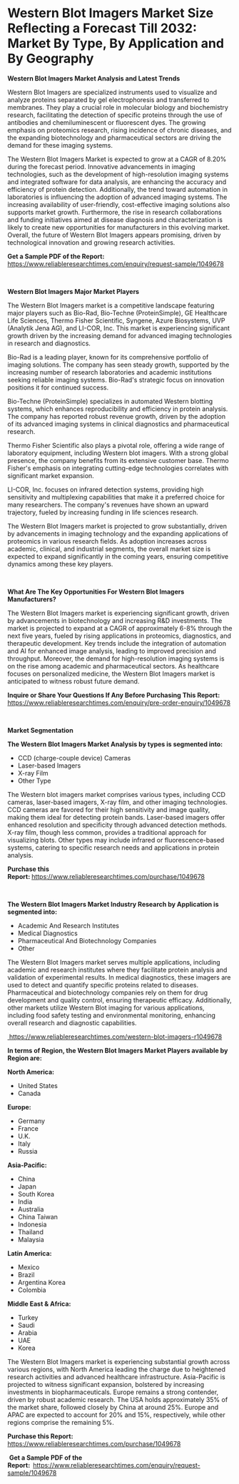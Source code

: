 <p><h1>Western Blot Imagers Market Size Reflecting a Forecast Till 2032: Market By Type, By Application and By Geography</h1></p><p><strong>Western Blot Imagers Market Analysis and Latest Trends</strong></p>
<p><p>Western Blot Imagers are specialized instruments used to visualize and analyze proteins separated by gel electrophoresis and transferred to membranes. They play a crucial role in molecular biology and biochemistry research, facilitating the detection of specific proteins through the use of antibodies and chemiluminescent or fluorescent dyes. The growing emphasis on proteomics research, rising incidence of chronic diseases, and the expanding biotechnology and pharmaceutical sectors are driving the demand for these imaging systems.</p><p>The Western Blot Imagers Market is expected to grow at a CAGR of 8.20% during the forecast period. Innovative advancements in imaging technologies, such as the development of high-resolution imaging systems and integrated software for data analysis, are enhancing the accuracy and efficiency of protein detection. Additionally, the trend toward automation in laboratories is influencing the adoption of advanced imaging systems. The increasing availability of user-friendly, cost-effective imaging solutions also supports market growth. Furthermore, the rise in research collaborations and funding initiatives aimed at disease diagnosis and characterization is likely to create new opportunities for manufacturers in this evolving market. Overall, the future of Western Blot Imagers appears promising, driven by technological innovation and growing research activities.</p></p>
<p><strong>Get a Sample PDF of the Report:&nbsp;</strong> <a href="https://www.reliableresearchtimes.com/enquiry/request-sample/1049678?utm_campaign=2719&utm_medium=2&utm_source=Github&utm_content=ia&utm_term=13042025&utm_id=western-blot-imagers">https://www.reliableresearchtimes.com/enquiry/request-sample/1049678</a></p>
<p>&nbsp;</p>
<p><strong>Western Blot Imagers Major Market Players</strong></p>
<p><p>The Western Blot Imagers market is a competitive landscape featuring major players such as Bio-Rad, Bio-Techne (ProteinSimple), GE Healthcare Life Sciences, Thermo Fisher Scientific, Syngene, Azure Biosystems, UVP (Analytik Jena AG), and LI-COR, Inc. This market is experiencing significant growth driven by the increasing demand for advanced imaging technologies in research and diagnostics.</p><p>Bio-Rad is a leading player, known for its comprehensive portfolio of imaging solutions. The company has seen steady growth, supported by the increasing number of research laboratories and academic institutions seeking reliable imaging systems. Bio-Rad's strategic focus on innovation positions it for continued success.</p><p>Bio-Techne (ProteinSimple) specializes in automated Western blotting systems, which enhances reproducibility and efficiency in protein analysis. The company has reported robust revenue growth, driven by the adoption of its advanced imaging systems in clinical diagnostics and pharmaceutical research.</p><p>Thermo Fisher Scientific also plays a pivotal role, offering a wide range of laboratory equipment, including Western blot imagers. With a strong global presence, the company benefits from its extensive customer base. Thermo Fisher's emphasis on integrating cutting-edge technologies correlates with significant market expansion.</p><p>LI-COR, Inc. focuses on infrared detection systems, providing high sensitivity and multiplexing capabilities that make it a preferred choice for many researchers. The company's revenues have shown an upward trajectory, fueled by increasing funding in life sciences research.</p><p>The Western Blot Imagers market is projected to grow substantially, driven by advancements in imaging technology and the expanding applications of proteomics in various research fields. As adoption increases across academic, clinical, and industrial segments, the overall market size is expected to expand significantly in the coming years, ensuring competitive dynamics among these key players.</p></p>
<p>&nbsp;</p>
<p><strong>What Are The Key Opportunities For Western Blot Imagers Manufacturers?</strong></p>
<p><p>The Western Blot Imagers market is experiencing significant growth, driven by advancements in biotechnology and increasing R&D investments. The market is projected to expand at a CAGR of approximately 6-8% through the next five years, fueled by rising applications in proteomics, diagnostics, and therapeutic development. Key trends include the integration of automation and AI for enhanced image analysis, leading to improved precision and throughput. Moreover, the demand for high-resolution imaging systems is on the rise among academic and pharmaceutical sectors. As healthcare focuses on personalized medicine, the Western Blot Imagers market is anticipated to witness robust future demand.</p></p>
<p><strong>Inquire or Share Your Questions If Any Before Purchasing This Report:</strong> <a href="https://www.reliableresearchtimes.com/enquiry/pre-order-enquiry/1049678?utm_campaign=2719&utm_medium=2&utm_source=Github&utm_content=ia&utm_term=13042025&utm_id=western-blot-imagers">https://www.reliableresearchtimes.com/enquiry/pre-order-enquiry/1049678</a></p>
<p>&nbsp;</p>
<p><strong>Market Segmentation</strong></p>
<p><strong>The Western Blot Imagers Market Analysis by types is segmented into:</strong></p>
<p><ul><li>CCD (charge-couple device) Cameras</li><li>Laser-based Imagers</li><li>X-ray Film</li><li>Other Type</li></ul></p>
<p><p>The Western blot imagers market comprises various types, including CCD cameras, laser-based imagers, X-ray film, and other imaging technologies. CCD cameras are favored for their high sensitivity and image quality, making them ideal for detecting protein bands. Laser-based imagers offer enhanced resolution and specificity through advanced detection methods. X-ray film, though less common, provides a traditional approach for visualizing blots. Other types may include infrared or fluorescence-based systems, catering to specific research needs and applications in protein analysis.</p></p>
<p><strong>Purchase this Report:&nbsp;</strong><a href="https://www.reliableresearchtimes.com/purchase/1049678?utm_campaign=2719&utm_medium=2&utm_source=Github&utm_content=ia&utm_term=13042025&utm_id=western-blot-imagers">https://www.reliableresearchtimes.com/purchase/1049678</a></p>
<p>&nbsp;</p>
<p><strong>The Western Blot Imagers Market Industry Research by Application is segmented into:</strong></p>
<p><ul><li>Academic And Research Institutes</li><li>Medical Diagnostics</li><li>Pharmaceutical And Biotechnology Companies</li><li>Other</li></ul></p>
<p><p>The Western Blot Imagers market serves multiple applications, including academic and research institutes where they facilitate protein analysis and validation of experimental results. In medical diagnostics, these imagers are used to detect and quantify specific proteins related to diseases. Pharmaceutical and biotechnology companies rely on them for drug development and quality control, ensuring therapeutic efficacy. Additionally, other markets utilize Western Blot imaging for various applications, including food safety testing and environmental monitoring, enhancing overall research and diagnostic capabilities.</p></p>
<p><a href="https://www.reliableresearchtimes.com/western-blot-imagers-r1049678?utm_campaign=2719&utm_medium=2&utm_source=Github&utm_content=ia&utm_term=13042025&utm_id=western-blot-imagers">&nbsp;https://www.reliableresearchtimes.com/western-blot-imagers-r1049678</a></p>
<p><strong>In terms of Region, the Western Blot Imagers Market Players available by Region are:</strong></p>
<p>
    <p> <strong> North America: </strong>
        <ul>
            <li>United States</li>
            <li>Canada</li>
        </ul>
        </p> 
    <p> <strong> Europe: </strong>
        <ul>
            <li>Germany</li>
            <li>France</li>
            <li>U.K.</li>
            <li>Italy</li>
            <li>Russia</li>
        </ul>
        </p> 
    <p> <strong> Asia-Pacific: </strong>
        <ul>
            <li>China</li>
            <li>Japan</li>
            <li>South Korea</li>
            <li>India</li>
            <li>Australia</li>
            <li>China Taiwan</li>
            <li>Indonesia</li>
            <li>Thailand</li>
            <li>Malaysia</li>
        </ul>
        </p> 
    <p> <strong> Latin America: </strong>
        <ul>
            <li>Mexico</li>
            <li>Brazil</li>
            <li>Argentina Korea</li>
            <li>Colombia</li>
        </ul>
        </p> 
    <p> <strong> Middle East & Africa: </strong>
        <ul>
            <li>Turkey</li>
            <li>Saudi</li>
            <li>Arabia</li>
            <li>UAE</li>
            <li>Korea</li>
        </ul>
    </p>
    </p>
<p><p>The Western Blot Imagers market is experiencing substantial growth across various regions, with North America leading the charge due to heightened research activities and advanced healthcare infrastructure. Asia-Pacific is projected to witness significant expansion, bolstered by increasing investments in biopharmaceuticals. Europe remains a strong contender, driven by robust academic research. The USA holds approximately 35% of the market share, followed closely by China at around 25%. Europe and APAC are expected to account for 20% and 15%, respectively, while other regions comprise the remaining 5%.</p></p>
<p><strong>Purchase this Report: </strong><a href="https://www.reliableresearchtimes.com/purchase/1049678?utm_campaign=2719&utm_medium=2&utm_source=Github&utm_content=ia&utm_term=13042025&utm_id=western-blot-imagers">https://www.reliableresearchtimes.com/purchase/1049678</a></p>
<p>&nbsp;<strong>Get a Sample PDF of the Report:&nbsp;&nbsp;</strong><a href="https://www.reliableresearchtimes.com/enquiry/request-sample/1049678?utm_campaign=2719&utm_medium=2&utm_source=Github&utm_content=ia&utm_term=13042025&utm_id=western-blot-imagers">https://www.reliableresearchtimes.com/enquiry/request-sample/1049678</a></p>
<p><strong></strong></p>
<p><p></p><p></p><p></p></p>